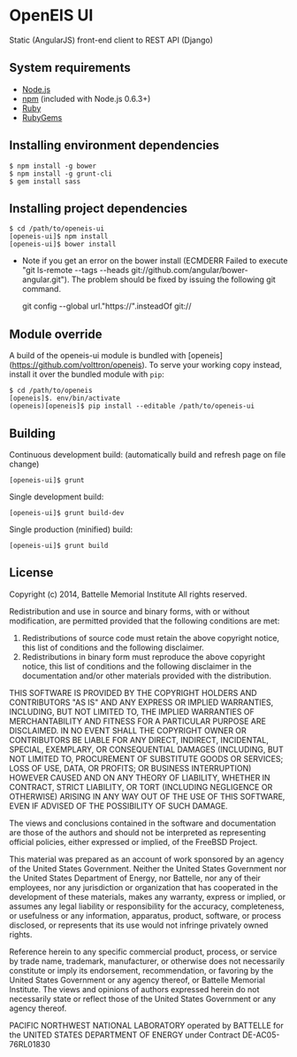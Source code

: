 OpenEIS UI
==========

Static (AngularJS) front-end client to REST API (Django)


System requirements
-------------------

* [Node.js](http://nodejs.org/)
* [npm](https://docs.npmjs.com/getting-started/installing-node) (included with Node.js 0.6.3+)
* [Ruby](https://www.ruby-lang.org/en/documentation/installation/)
* [RubyGems](https://rubygems.org/pages/download)


Installing environment dependencies
-----------------------------------

    $ npm install -g bower
    $ npm install -g grunt-cli
    $ gem install sass


Installing project dependencies
-------------------------------

    $ cd /path/to/openeis-ui
    [openeis-ui]$ npm install
    [openeis-ui]$ bower install

- Note if you get an error on the bower install (ECMDERR Failed to execute "git ls-remote --tags --heads   git://github.com/angular/bower-angular.git").  The problem should be fixed by issuing the following 
git command.

    git config --global url."https://".insteadOf git:// 


Module override
---------------

A build of the openeis-ui module is bundled with [openeis]
(https://github.com/volttron/openeis). To serve your working copy
instead, install it over the bundled module with `pip`:

    $ cd /path/to/openeis
    [openeis]$. env/bin/activate
    (openeis)[openeis]$ pip install --editable /path/to/openeis-ui


Building
--------

Continuous development build:
(automatically build and refresh page on file change)

    [openeis-ui]$ grunt

Single development build:

    [openeis-ui]$ grunt build-dev

Single production (minified) build:

    [openeis-ui]$ grunt build


License
-------

Copyright (c) 2014, Battelle Memorial Institute
All rights reserved.

Redistribution and use in source and binary forms, with or without
modification, are permitted provided that the following conditions are met:

1. Redistributions of source code must retain the above copyright notice, this
   list of conditions and the following disclaimer.
2. Redistributions in binary form must reproduce the above copyright notice,
   this list of conditions and the following disclaimer in the documentation
   and/or other materials provided with the distribution.

THIS SOFTWARE IS PROVIDED BY THE COPYRIGHT HOLDERS AND CONTRIBUTORS "AS IS" AND
ANY EXPRESS OR IMPLIED WARRANTIES, INCLUDING, BUT NOT LIMITED TO, THE IMPLIED
WARRANTIES OF MERCHANTABILITY AND FITNESS FOR A PARTICULAR PURPOSE ARE
DISCLAIMED. IN NO EVENT SHALL THE COPYRIGHT OWNER OR CONTRIBUTORS BE LIABLE FOR
ANY DIRECT, INDIRECT, INCIDENTAL, SPECIAL, EXEMPLARY, OR CONSEQUENTIAL DAMAGES
(INCLUDING, BUT NOT LIMITED TO, PROCUREMENT OF SUBSTITUTE GOODS OR SERVICES;
LOSS OF USE, DATA, OR PROFITS; OR BUSINESS INTERRUPTION) HOWEVER CAUSED AND
ON ANY THEORY OF LIABILITY, WHETHER IN CONTRACT, STRICT LIABILITY, OR TORT
(INCLUDING NEGLIGENCE OR OTHERWISE) ARISING IN ANY WAY OUT OF THE USE OF THIS
SOFTWARE, EVEN IF ADVISED OF THE POSSIBILITY OF SUCH DAMAGE.

The views and conclusions contained in the software and documentation are those
of the authors and should not be interpreted as representing official policies,
either expressed or implied, of the FreeBSD Project.


This material was prepared as an account of work sponsored by an
agency of the United States Government.  Neither the United States
Government nor the United States Department of Energy, nor Battelle,
nor any of their employees, nor any jurisdiction or organization
that has cooperated in the development of these materials, makes
any warranty, express or implied, or assumes any legal liability
or responsibility for the accuracy, completeness, or usefulness or
any information, apparatus, product, software, or process disclosed,
or represents that its use would not infringe privately owned rights.

Reference herein to any specific commercial product, process, or
service by trade name, trademark, manufacturer, or otherwise does
not necessarily constitute or imply its endorsement, recommendation,
or favoring by the United States Government or any agency thereof,
or Battelle Memorial Institute. The views and opinions of authors
expressed herein do not necessarily state or reflect those of the
United States Government or any agency thereof.

PACIFIC NORTHWEST NATIONAL LABORATORY
operated by BATTELLE for the UNITED STATES DEPARTMENT OF ENERGY
under Contract DE-AC05-76RL01830

